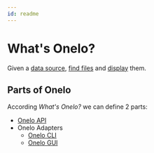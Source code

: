 ```yaml
---
id: readme
---
```


# What's Onelo?

Given a [data source](data-sources.md), [find files](find-files.md) and [display](display-files.md) them.

## Parts of Onelo

According _What's Onelo?_ we can define 2 parts:

- [Onelo API](onelo-api.md)
- Onelo Adapters
    - [Onelo CLI](onelo-cli.md)
    - [Onelo GUI](onelo-gui.md)
